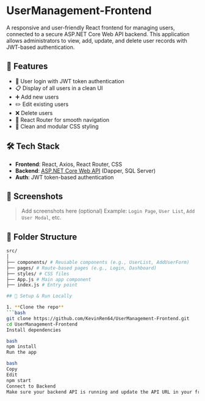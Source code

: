 # UserManagement-Frontend

A responsive and user-friendly React frontend for managing users, connected to a secure ASP.NET Core Web API backend. This application allows administrators to view, add, update, and delete user records with JWT-based authentication.

## 🚀 Features

- 🔐 User login with JWT token authentication
- 📋 Display of all users in a clean UI
- ➕ Add new users
- ✏️ Edit existing users
- ❌ Delete users
- 🔁 React Router for smooth navigation
- 🎨 Clean and modular CSS styling

## 🛠 Tech Stack

- **Frontend**: React, Axios, React Router, CSS
- **Backend**: [ASP.NET Core Web API](https://github.com/KevinRen64/UserManagement) (Dapper, SQL Server)
- **Auth**: JWT token-based authentication

## 📸 Screenshots

> Add screenshots here (optional)
> Example: `Login Page`, `User List`, `Add User Modal`, etc.

## 📂 Folder Structure
```bash
src/
│
├── components/ # Reusable components (e.g., UserList, AddUserForm)
├── pages/ # Route-based pages (e.g., Login, Dashboard)
├── styles/ # CSS files
├── App.js # Main app component
├── index.js # Entry point

## 🔧 Setup & Run Locally

1. **Clone the repo**
```bash
git clone https://github.com/KevinRen64/UserManagement-Frontend.git
cd UserManagement-Frontend
Install dependencies

bash
npm install
Run the app

bash
Copy
Edit
npm start
Connect to Backend
Make sure your backend API is running and update the API URL in your frontend (likely in an Axios config or .env file).
